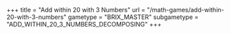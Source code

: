 +++
title = "Add within 20 with 3 Numbers"
url = "/math-games/add-within-20-with-3-numbers"
gametype = "BRIX_MASTER"
subgametype = "ADD_WITHIN_20_3_NUMBERS_DECOMPOSING"
+++